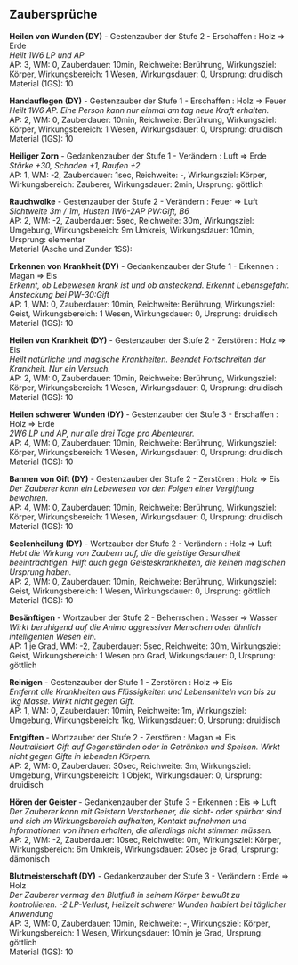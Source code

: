 ## Zaubersprüche

**Heilen von Wunden (DY)** - Gestenzauber der Stufe 2 - Erschaffen : Holz => Erde  
*Heilt 1W6 LP und AP*  
AP: 3, WM: 0, Zauberdauer: 10min, Reichweite: Berührung, Wirkungsziel: Körper, Wirkungsbereich: 1 Wesen, Wirkungsdauer: 0, Ursprung: druidisch  
Material (1GS): 10

**Handauflegen (DY)** - Gestenzauber der Stufe 1 - Erschaffen : Holz => Feuer  
*Heilt 1W6 AP. Eine Person kann nur einmal am tag neue Kraft erhalten.*  
AP: 2, WM: 0, Zauberdauer: 10min, Reichweite: Berührung, Wirkungsziel: Körper, Wirkungsbereich: 1 Wesen, Wirkungsdauer: 0, Ursprung: druidisch  
Material (1GS): 10

**Heiliger Zorn** - Gedankenzauber der Stufe 1 - Verändern : Luft => Erde  
*Stärke +30, Schaden +1, Raufen +2*  
AP: 1, WM: -2, Zauberdauer: 1sec, Reichweite: -, Wirkungsziel: Körper, Wirkungsbereich: Zauberer, Wirkungsdauer: 2min, Ursprung: göttlich  

**Rauchwolke** - Gestenzauber der Stufe 2 - Verändern : Feuer => Luft  
*Sichtweite 3m / 1m, Husten 1W6-2AP PW:Gift, B6*  
AP: 2, WM: -2, Zauberdauer: 5sec, Reichweite: 30m, Wirkungsziel: Umgebung, Wirkungsbereich: 9m Umkreis, Wirkungsdauer: 10min, Ursprung: elementar  
Material (Asche und Zunder 1SS):

**Erkennen von Krankheit (DY)** - Gedankenzauber der Stufe 1 - Erkennen : Magan => Eis  
*Erkennt, ob Lebewesen krank ist und ob ansteckend. Erkennt Lebensgefahr. Ansteckung bei PW-30:Gift*  
AP: 1, WM: 0, Zauberdauer: 10min, Reichweite: Berührung, Wirkungsziel: Geist, Wirkungsbereich: 1 Wesen, Wirkungsdauer: 0, Ursprung: druidisch  
Material (1GS): 10

**Heilen von Krankheit (DY)** - Gestenzauber der Stufe 2 - Zerstören : Holz => Eis  
*Heilt natürliche und magische Krankheiten. Beendet Fortschreiten der Krankheit. Nur ein Versuch.*  
AP: 2, WM: 0, Zauberdauer: 10min, Reichweite: Berührung, Wirkungsziel: Körper, Wirkungsbereich: 1 Wesen, Wirkungsdauer: 0, Ursprung: druidisch  
Material (1GS): 10

**Heilen schwerer Wunden (DY)** - Gestenzauber der Stufe 3 - Erschaffen : Holz => Erde  
*2W6 LP und AP, nur alle drei Tage pro Abenteurer.*  
AP: 4, WM: 0, Zauberdauer: 10min, Reichweite: Berührung, Wirkungsziel: Körper, Wirkungsbereich: 1 Wesen, Wirkungsdauer: 0, Ursprung: druidisch  
Material (1GS): 10

**Bannen von Gift (DY)** - Gestenzauber der Stufe 2 - Zerstören : Holz => Eis  
*Der Zauberer kann ein Lebewesen vor den Folgen einer Vergiftung bewahren.*  
AP: 4, WM: 0, Zauberdauer: 10min, Reichweite: Berührung, Wirkungsziel: Körper, Wirkungsbereich: 1 Wesen, Wirkungsdauer: 0, Ursprung: druidisch  
Material (1GS): 10

**Seelenheilung (DY)** - Wortzauber der Stufe 2 - Verändern : Holz => Luft  
*Hebt die Wirkung von Zaubern auf, die die geistige Gesundheit beeinträchtigen. Hilft auch gegn Geisteskrankheiten, die keinen magischen Ursprung haben.*  
AP: 2, WM: 0, Zauberdauer: 10min, Reichweite: Berührung, Wirkungsziel: Geist, Wirkungsbereich: 1 Wesen, Wirkungsdauer: 0, Ursprung: göttlich  
Material (1GS): 10

**Besänftigen** - Wortzauber der Stufe 2 - Beherrschen : Wasser => Wasser  
*Wirkt beruhigend auf die Anima aggressiver Menschen oder ähnlich intelligenten Wesen ein.*  
AP: 1 je Grad, WM: -2, Zauberdauer: 5sec, Reichweite: 30m, Wirkungsziel: Geist, Wirkungsbereich: 1 Wesen pro Grad, Wirkungsdauer: 0, Ursprung: göttlich  

**Reinigen** - Gestenzauber der Stufe 1 - Zerstören : Holz => Eis  
*Entfernt alle Krankheiten aus Flüssigkeiten und Lebensmitteln von bis zu 1kg Masse. Wirkt nicht gegen Gift.*  
AP: 1, WM: 0, Zauberdauer: 10min, Reichweite: 1m, Wirkungsziel: Umgebung, Wirkungsbereich: 1kg, Wirkungsdauer: 0, Ursprung: druidisch  

**Entgiften** - Wortzauber der Stufe 2 - Zerstören : Magan => Eis  
*Neutralisiert Gift auf Gegenständen oder in Getränken und Speisen. Wirkt nicht gegen Gifte in lebenden Körpern.*  
AP: 2, WM: 0, Zauberdauer: 30sec, Reichweite: 3m, Wirkungsziel: Umgebung, Wirkungsbereich: 1 Objekt, Wirkungsdauer: 0, Ursprung: druidisch  

**Hören der Geister** - Gedankenzauber der Stufe 3 - Erkennen : Eis => Luft  
*Der Zauberer kann mit Geistern Verstorbener, die sicht- oder spürbar sind und sich im Wirkungsbereich aufhalten, Kontakt aufnehmen und Informationen von ihnen erhalten, die allerdings nicht stimmen müssen.*  
AP: 2, WM: -2, Zauberdauer: 10sec, Reichweite: 0m, Wirkungsziel: Körper, Wirkungsbereich: 6m Umkreis, Wirkungsdauer: 20sec je Grad, Ursprung: dämonisch

**Blutmeisterschaft (DY)** - Gedankenzauber der Stufe 3 - Verändern : Erde => Holz  
*Der Zauberer vermag den Blutfluß in seinem Körper bewußt zu kontrollieren. -2 LP-Verlust, Heilzeit schwerer Wunden halbiert bei täglicher Anwendung*  
AP: 3, WM: 0, Zauberdauer: 10min, Reichweite: -, Wirkungsziel: Körper, Wirkungsbereich: 1 Wesen, Wirkungsdauer: 10min je Grad, Ursprung: göttlich  
Material (1GS): 10

